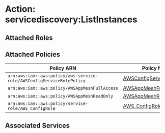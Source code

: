 # Action: servicediscovery:ListInstances

## Attached Roles

## Attached Policies

| Policy ARN | Policy Name |
|------------|-------------|
| `arn:aws:iam::aws:policy/aws-service-role/AWSConfigServiceRolePolicy` | [AWSConfigServiceRolePolicy](../policies.md#awsconfigservicerolepolicy) |
| `arn:aws:iam::aws:policy/AWSAppMeshFullAccess` | [AWSAppMeshFullAccess](../policies.md#awsappmeshfullaccess) |
| `arn:aws:iam::aws:policy/AWSAppMeshReadOnly` | [AWSAppMeshReadOnly](../policies.md#awsappmeshreadonly) |
| `arn:aws:iam::aws:policy/service-role/AWS_ConfigRole` | [AWS_ConfigRole](../policies.md#aws_configrole) |

## Associated Services

